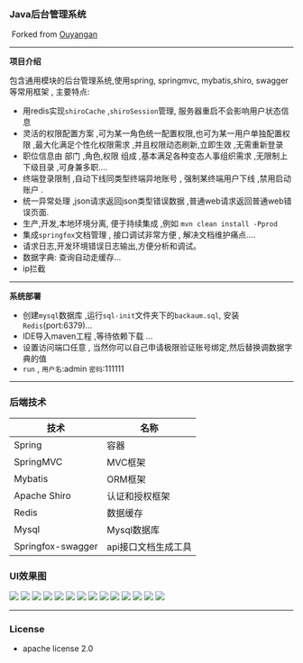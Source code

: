 ### Java后台管理系统                                     

​																		Forked from [Ouyangan](https://github.com/Ouyangan)

---

**项目介绍**

包含通用模块的后台管理系统,使用spring, springmvc, mybatis,shiro, swagger 等常用框架 , 主要特点:

- 用redis实现`shiroCache` ,`shiroSession`管理, 服务器重启不会影响用户状态信息 
- 灵活的权限配置方案 ,可为某一角色统一配置权限,也可为某一用户单独配置权限 ,最大化满足个性化权限需求 ,并且权限动态刷新,立即生效 ,无需重新登录
- 职位信息由 部门 ,角色,权限 组成 ,基本满足各种变态人事组织需求 ,无限制上下级目录 ,可身兼多职....
- 终端登录限制 ,自动下线同类型终端异地账号 , 强制某终端用户下线 ,禁用启动账户 .
- 统一异常处理 ,json请求返回json类型错误数据 ,普通web请求返回普通web错误页面.
- 生产,开发,本地环境分离, 便于持续集成 ,例如 `mvn clean install -Pprod` 
- 集成`springfox`文档管理 , 接口调试非常方便 , 解决文档维护痛点....
- 请求日志,开发环境错误日志输出,方便分析和调试。
- 数据字典: 查询自动走缓存...
- ip拦截

---

**系统部署**

- 创建`mysql`数据库 ,运行`sql-init`文件夹下的`backaum.sql`, 安装`Redis`(port:6379)...
- IDE导入maven工程 ,等待依赖下载 ...
- 设置访问端口任意 , 当然你可以自己申请极限验证账号绑定,然后替换调数据字典的值
- `run` , `用户名`:admin `密码`:111111 
---
### 后端技术

| 技术              | 名称                |
| ----------------- | ------------------- |
| Spring            | 容器                |
| SpringMVC         | MVC框架             |
| Mybatis           | ORM框架             |
| Apache Shiro      | 认证和授权框架      |
| Redis             | 数据缓存            |
| Mysql             | Mysql数据库         |
| Springfox-swagger | api接口文档生成工具 |


### UI效果图
![](http://ww1.sinaimg.cn/large/6135a28bgy1fya53zp1odj20ul0iajs6.jpg)
![](http://ww1.sinaimg.cn/large/6135a28bgy1fya53yus5vj21z30xz78w.jpg)
![](http://ww1.sinaimg.cn/large/6135a28bgy1fya53ywa6xj21z10y2aho.jpg)
![](http://ww1.sinaimg.cn/large/6135a28bgy1fya53yuot0j21z30p4jwa.jpg)
![](http://ww1.sinaimg.cn/large/6135a28bgy1fya53yuyj0j21xx0pvag4.jpg)
![](http://ww1.sinaimg.cn/large/6135a28bgy1fya53zbbm7j21z30sltfc.jpg)
![](http://ww1.sinaimg.cn/large/6135a28bgy1fya53zhghpj21ys0vuqcm.jpg)
![](http://ww1.sinaimg.cn/large/6135a28bgy1fya53zb6qej21wr0t3te9.jpg)
![](http://ww1.sinaimg.cn/large/6135a28bgy1fya53zcbd5j21yr0y6gsn.jpg)
![](http://ww1.sinaimg.cn/large/6135a28bgy1fya53yustaj21yd0kx78l.jpg)
![](http://ww1.sinaimg.cn/large/6135a28bgy1fya53zdvbhj21ya0u4qa8.jpg)
![](http://ww1.sinaimg.cn/large/6135a28bgy1fya53zqvdsj21cc0xsaet.jpg)
![](http://ww1.sinaimg.cn/large/6135a28bgy1fya53zorudj21bu0xvq5p.jpg)
![](http://ww1.sinaimg.cn/large/6135a28bgy1fya53zs18uj21yx0x9wld.jpg)

---

### License

- apache license 2.0



